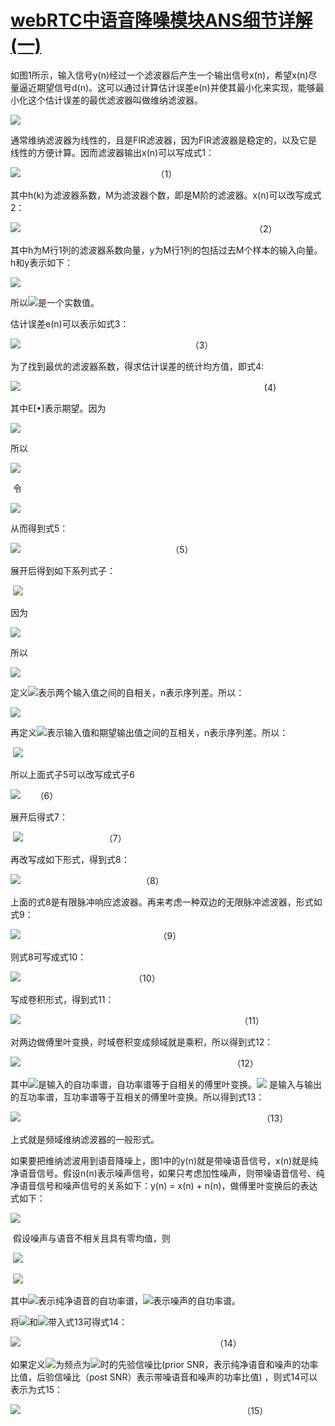 # [webRTC中语音降噪模块ANS细节详解(一)](https://www.cnblogs.com/talkaudiodev/p/15354511.html)
如图1所示，输入信号y(n)经过一个滤波器后产生一个输出信号x(n)，希望x(n)尽量逼近期望信号d(n)。这可以通过计算估计误差e(n)并使其最小化来实现，能够最小化这个估计误差的最优滤波器叫做维纳滤波器。

![](https://img2020.cnblogs.com/blog/1181527/202109/1181527-20210929210610157-1359807921.png)

通常维纳滤波器为线性的，且是FIR滤波器，因为FIR滤波器是稳定的，以及它是线性的方便计算。因而滤波器输出x(n)可以写成式1：

![](https://img2020.cnblogs.com/blog/1181527/202110/1181527-20211001090450785-1340498206.jpg)                                                       （1）

其中h(k)为滤波器系数，M为滤波器个数，即是M阶的滤波器。x(n)可以改写成式2：

![](https://img2020.cnblogs.com/blog/1181527/202110/1181527-20211001095024677-1794069500.png)                                                                                               （2）

其中h为M行1列的滤波器系数向量，y为M行1列的包括过去M个样本的输入向量。h和y表示如下：

![](https://img2020.cnblogs.com/blog/1181527/202110/1181527-20211001090353576-1019575998.jpg)

所以![](https://img2020.cnblogs.com/blog/1181527/202110/1181527-20211001091031281-1407379579.png)是一个实数值。

估计误差e(n)可以表示如式3：

![](https://img2020.cnblogs.com/blog/1181527/202110/1181527-20211001095253987-1982908192.png)                                                                     （3）

为了找到最优的滤波器系数，得求估计误差的统计均方值，即式4:

![](https://img2020.cnblogs.com/blog/1181527/202110/1181527-20211001094452451-1376328370.png)                                                                                                   (4)

其中E[•]表示期望。因为

![](https://img2020.cnblogs.com/blog/1181527/202110/1181527-20211001090814737-105519808.jpg)

所以

![](https://img2020.cnblogs.com/blog/1181527/202110/1181527-20211001090853861-1015261825.jpg)

 令

![](https://img2020.cnblogs.com/blog/1181527/202110/1181527-20211001091129463-740321960.png)

从而得到式5：

![](https://img2020.cnblogs.com/blog/1181527/202110/1181527-20211001091229668-209724135.jpg)                                                             （5）

展开后得到如下系列式子：

 ![](https://img2020.cnblogs.com/blog/1181527/202110/1181527-20211001091334006-187186449.jpg)

因为

![](https://img2020.cnblogs.com/blog/1181527/202110/1181527-20211001091452998-279716594.png)

所以

![](https://img2020.cnblogs.com/blog/1181527/202110/1181527-20211001091604832-619756979.jpg)

定义![](https://img2020.cnblogs.com/blog/1181527/202110/1181527-20211001091754583-239721759.png)表示两个输入值之间的自相关，n表示序列差。所以：

![](https://img2020.cnblogs.com/blog/1181527/202110/1181527-20211001091846520-253863197.jpg)

再定义![](https://img2020.cnblogs.com/blog/1181527/202110/1181527-20211001092021480-147571064.png)表示输入值和期望输出值之间的互相关，n表示序列差。所以：

 ![](https://img2020.cnblogs.com/blog/1181527/202110/1181527-20211001092107430-1803710244.jpg)

所以上面式子5可以改写成式子6

![](https://img2020.cnblogs.com/blog/1181527/202110/1181527-20211001092226848-1941995756.jpg)      （6）

展开后得式7：

 ![](https://img2020.cnblogs.com/blog/1181527/202110/1181527-20211001092305384-1122277831.jpg)                                 （7）

再改写成如下形式，得到式8：

![](https://img2020.cnblogs.com/blog/1181527/202110/1181527-20211001092335640-1268581534.jpg)                                                 （8）

上面的式8是有限脉冲响应滤波器。再来考虑一种双边的无限脉冲滤波器，形式如式9：

![](https://img2020.cnblogs.com/blog/1181527/202110/1181527-20211001092421953-2125247321.jpg)                                                        （9）

则式8可写成式10：

![](https://img2020.cnblogs.com/blog/1181527/202110/1181527-20211001092640004-1400925469.jpg)                                              （10）

写成卷积形式，得到式11：

![](https://img2020.cnblogs.com/blog/1181527/202110/1181527-20211001092705520-2144876855.jpg)                                                                                         （11）

对两边做傅里叶变换，时域卷积变成频域就是乘积，所以得到式12：

![](https://img2020.cnblogs.com/blog/1181527/202110/1181527-20211001092743429-328290010.jpg)                                                                                      （12）

其中![](https://img2020.cnblogs.com/blog/1181527/202110/1181527-20211001100121845-314478765.png)是输入的自功率谱，自功率谱等于自相关的傅里叶变换。![](https://img2020.cnblogs.com/blog/1181527/202110/1181527-20211001100208331-321158449.png) 是输入与输出的互功率谱，互功率谱等于互相关的傅里叶变换。所以得到式13：

![](https://img2020.cnblogs.com/blog/1181527/202110/1181527-20211001092853374-849007348.jpg)                                                                                                  （13）

上式就是频域维纳滤波器的一般形式。

如果要把维纳滤波用到语音降噪上，图1中的y(n)就是带噪语音信号，x(n)就是纯净语音信号。假设n(n)表示噪声信号，如果只考虑加性噪声，则带噪语音信号、纯净语音信号和噪声信号的关系如下：y(n) = x(n) + n(n)，做傅里叶变换后的表达式如下：

![](https://img2020.cnblogs.com/blog/1181527/202110/1181527-20211001092953383-76789109.jpg)

 假设噪声与语音不相关且具有零均值，则

 ![](https://img2020.cnblogs.com/blog/1181527/202110/1181527-20211001093049218-272000145.jpg)

 ![](https://img2020.cnblogs.com/blog/1181527/202110/1181527-20211001093101147-2084137985.jpg)

其中![](https://img2020.cnblogs.com/blog/1181527/202110/1181527-20211001100001395-523471679.png)表示纯净语音的自功率谱，![](https://img2020.cnblogs.com/blog/1181527/202110/1181527-20211001100018790-174543892.png)表示噪声的自功率谱。

将![](https://img2020.cnblogs.com/blog/1181527/202110/1181527-20211001100424419-888393527.png)和![](https://img2020.cnblogs.com/blog/1181527/202110/1181527-20211001100445117-1897735026.png)带入式13可得式14：

![](https://img2020.cnblogs.com/blog/1181527/202110/1181527-20211001093214966-1132852021.png)                                                                               （14）

如果定义![](https://img2020.cnblogs.com/blog/1181527/202110/1181527-20211001093256565-1219071832.png)为频点为![](https://img2020.cnblogs.com/blog/1181527/202110/1181527-20211001093714397-600190374.png)时的先验信噪比(prior SNR，表示纯净语音和噪声的功率比值，后验信噪比（post SNR）表示带噪语音和噪声的功率比值) ，则式14可以表示为式15：

![](https://img2020.cnblogs.com/blog/1181527/202110/1181527-20211001093345055-1111876658.png)                                                                                          （15）